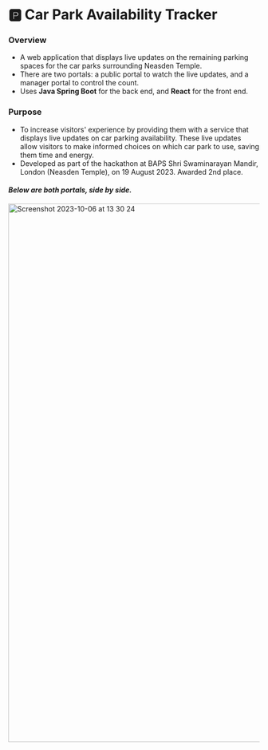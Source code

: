 # 🅿️ Car Park Availability Tracker

### Overview
- A web application that displays live updates on the remaining parking spaces for the car parks surrounding Neasden Temple.
- There are two portals: a public portal to watch the live updates, and a manager portal to control the count.
- Uses **Java Spring Boot** for the back end, and **React** for the front end.

### Purpose
- To increase visitors' experience by providing them with a service that displays live updates on car parking availability. These live updates allow visitors to make informed choices on which car park to use, saving them time and energy.
- Developed as part of the hackathon at BAPS Shri Swaminarayan Mandir, London (Neasden Temple), on 19 August 2023. Awarded 2nd place.


#### _Below are both portals, side by side._
<img width="1080" alt="Screenshot 2023-10-06 at 13 30 24" src="https://github.com/harirathod/CarParkTracker/assets/86746016/eb2953b4-dc73-4772-ab81-33e3ed91dd3b">
